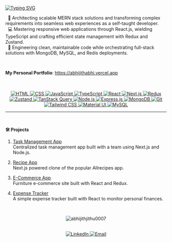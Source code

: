    [![Typing SVG](https://readme-typing-svg.herokuapp.com?font=Architects+Daughter&color=7AF79A&size=30&lines=Hey!+My+self+Abhijith!;I'm+a+MERN+Stack+Developer...;An+Aspiring+Fullstack+developer+from+india)](https://git.io/typing-svg)



&nbsp;&nbsp;🚀 Architecting scalable MERN stack solutions and transforming complex requirements into seamless web experiences as a self-taught developer.  
&nbsp;&nbsp;💻 Mastering responsive web applications through React.js, wielding TypeScript and crafting efficient state management with Redux and Zustand.  
&nbsp;&nbsp;🌟 Engineering clean, maintainable code while orchestrating full-stack solutions with MongoDB, MySQL, and Redis deployments.  



<br>

**My Personal Portfolio**: https://abhijithabhi.vercel.app

<br>
<br>


<div align="center">
  <a href="https://developer.mozilla.org/en-US/docs/Web/HTML">
    <img alt="HTML" src="https://img.shields.io/badge/HTML5-E34F26?style=for-the-badge&logo=html5&logoColor=white"/>
  </a>
  <a href="https://developer.mozilla.org/en-US/docs/Web/CSS">
    <img alt="CSS" src="https://img.shields.io/badge/CSS3-1572B6?style=for-the-badge&logo=css3&logoColor=white"/>
  </a>
  <a href="https://developer.mozilla.org/en-US/docs/Web/JavaScript">
    <img alt="JavaScript" src="https://img.shields.io/badge/JavaScript-F7DF1E?style=for-the-badge&logo=javascript&logoColor=black"/>
  </a>
  <a href="https://www.typescriptlang.org/">
    <img alt="TypeScript" src="https://img.shields.io/badge/TypeScript-3178C6?style=for-the-badge&logo=typescript&logoColor=white"/>
  </a>
  <a href="https://react.dev/">
    <img alt="React" src="https://img.shields.io/badge/React-61DAFB?style=for-the-badge&logo=react&logoColor=black"/>
  </a>
  <a href="https://nextjs.org/">
    <img alt="Next.js" src="https://img.shields.io/badge/Next.js-000000?style=for-the-badge&logo=next.js&logoColor=white"/>
  </a>
  <a href="https://redux.js.org/">
    <img alt="Redux" src="https://img.shields.io/badge/Redux-764ABC?style=for-the-badge&logo=redux&logoColor=white"/>
  </a>
  <a href="https://zustand-demo.pmnd.rs/">
    <img alt="Zustand" src="https://img.shields.io/badge/Zustand-FF5733?style=for-the-badge&logo=zustand&logoColor=white"/>
  </a>
  <a href="https://tanstack.com/query/latest">
    <img alt="TanStack Query" src="https://img.shields.io/badge/TanStack_Query-FF4154?style=for-the-badge&logo=react-query&logoColor=white"/>
  </a>
  <a href="https://nodejs.org/">
    <img alt="Node.js" src="https://img.shields.io/badge/Node.js-339933?style=for-the-badge&logo=node.js&logoColor=white"/>
  </a>
  <a href="https://expressjs.com/">
    <img alt="Express.js" src="https://img.shields.io/badge/Express.js-000000?style=for-the-badge&logo=express&logoColor=white"/>
  </a>
  <a href="https://www.mongodb.com/">
    <img alt="MongoDB" src="https://img.shields.io/badge/MongoDB-47A248?style=for-the-badge&logo=mongodb&logoColor=white"/>
  </a>
  <a href="https://git-scm.com/">
    <img alt="Git" src="https://img.shields.io/badge/Git-F05032?style=for-the-badge&logo=git&logoColor=white"/>
  </a>
  <a href="https://tailwindcss.com/">
    <img alt="Tailwind CSS" src="https://img.shields.io/badge/Tailwind_CSS-38B2AC?style=for-the-badge&logo=tailwind-css&logoColor=white"/>
  </a>
  <a href="https://mui.com/">
    <img alt="Material UI" src="https://img.shields.io/badge/Material--UI-007FFF?style=for-the-badge&logo=mui&logoColor=white"/>
  </a>
  <a href="https://www.mysql.com/">
    <img alt="MySQL" src="https://img.shields.io/badge/MySQL-4479A1?style=for-the-badge&logo=mysql&logoColor=white"/>
  </a>
</div>


<hr/>
<br>

**🛠️ Projects**
1. [Task Management App](https://github.com/abhijithjithu0007/Doque-client.git)  
    Centralized task management app built with a team using Next.js and Node.js.

2. [Recipe App](https://github.com/abhijithjithu0007/Allrecipes-clone-client.git)  
   Next.js powered clone of the popular Allrecipes app.

3. [E-Commerce App](https://github.com/abhijithjithu0007/Furniqo-E-Commerce.git)  
   Furniture e-commerce site built with React and Redux.

4. [Expense Tracker](https://github.com/abhijithjithu0007/Vault-IQ-expense-tracker.git)  
   A simple expense tracker built with React to monitor personal finances.

<br>

<p align="center"><img src="https://github-readme-stats.vercel.app/api?username=abhijithjithu0007&theme=gruvbox" alt="abhijithjithu0007"  /></p>

<br>

<div align="center">
  <a href="https://linkedin.com/in/abhijith--v" target="_blank">
    <img src="https://img.shields.io/badge/linkedin-%231E77B5.svg?&style=for-the-badge&logo=linkedin&logoColor=white" alt="LinkedIn" style="margin-bottom: 5px;" />
  </a>
  <a href="mailto:abhijithabhi36151@gmail.com" target="_blank">
    <img src="https://img.shields.io/badge/email-%23EA4335.svg?&style=for-the-badge&logo=gmail&logoColor=white" alt="Email" style="margin-bottom: 5px;" />
  </a>
</div>







